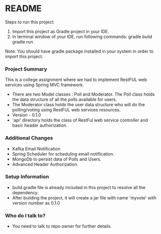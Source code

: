 # README #

Steps to run this project:

1. Import this project as Gradle project in your IDE.
2. In terminal window of your IDE, run following commands:
    gradle build
    gradle run

Note: You should have gradle package installed in your system in order to import this project.

### Project Summary ###

This is a college assignment where we had to implement RestFUL web services using Spring MVC framework.

* There are two Model classes : Poll and Moderator. The Poll class holds the data structure of all the polls available for users.
* The Moderator class holds the user data structure who will do the polling/voting using RestFUL web services resources.
* Version - 0.1.0
* 'api' directory holds the class of RestFul web service controller and basic header authorization.

### Additional Changes ###
* Kafka Email Notification
* Spring Scheduler for scheduling email notification.
* MongoDb to persist data of Polls and Users.
* Advanced Header Authorization.

### Setup Information ###

* build.gradle file is already included in this project to resolve all the dependency.
* After building the project, it will create a jar file with name 'myvote' with version number as 0.1.0

### Who do I talk to? ###

* You need to talk to repo owner for further details.